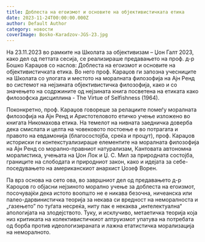 ```yaml
---
title: Доблеста на егоизмот и основите на објективистичката етика
date: 2023-11-24T00:00:00.000Z
author: Default Author
category: новости
coverImage: Bosko-Karadzov-JGS-23.jpg
---
```


На 23.11.2023 во рамките на Школата за објективизам – Џон Галт 2023, како дел од петтата сесија, се реализираше предавањето на проф. д-р Бошко Караџов со наслов: Доблеста на егоизмот и основите на објективистичката етика. Во него проф. Караџов ги запозна учесниците на Школата со улогата и местото на моралната филозофија на Ајн Ренд во системот на нејзината објективистичка филозофија, како и со значењето на содржините од нејзината книга посветена на етиката како филозофска дисциплина - The Virtue of Selfishness (1964).

Поконкретно, проф. Караџов говореше за релациите помеѓу моралната филозофија на Ајн Ренд и Аристотеловото етичко учење изложено во книгата Никомахова етика. На темелот на нивната заедничка доверба дека смислата и целта на човековото постоење е во потрагата и правото на евдамонија (благосостојба, среќа и процут), проф. Караџов историски ги контекстуализираше елементите на моралната филозофија на Ајн Ренд со морално-правниот натурализам, Кантовата автономна моралистика, учењата на Џон Лок и Џ. С. Мил за природната состојба, границите на слободата и природниот закон, како и идејата за себе-поседувањето на американскиот анархист Џозеф Ворен.

Па врз основа на сето ова, во завршниот дел од предавањето д-р Кароџов го објасни нејзиното морално учење за доблеста на егоизмот, посочувајќи дека истото воопшто не е никава безочна, ничеанска или палео-дарвинистичка теорија за некава си вредност на неморалноста и „газењето” по туѓата несреќа, ниту пак е некаква „интелектуална“ апологијата на злодејството. Туку, и исклучиво, метаетичка теорија која низ критиката на колективистичкиот алтруизмот упатува на потребата од борба против идеологизираната и лажна етатистичка морализација на неморалното.
